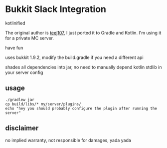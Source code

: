 # Bukkit Slack Integration

kotlinified

The original author is [teej107], I just ported it to Gradle and Kotlin. I'm using it for a private MC server.

have fun

uses bukkit 1.9.2, modify the build.gradle if you need a different api

shades all dependencies into jar, no need to manually depend kotlin stdlib in your server config

## usage

    ./gradlew jar
    cp build/libs/* my/server/plugins/
    echo "hey you should probably configure the plugin after running the server"

## disclaimer

no implied warranty, not responsible for damages, yada yada

[teej107]: https://github.com/teej107/SlackIntegration